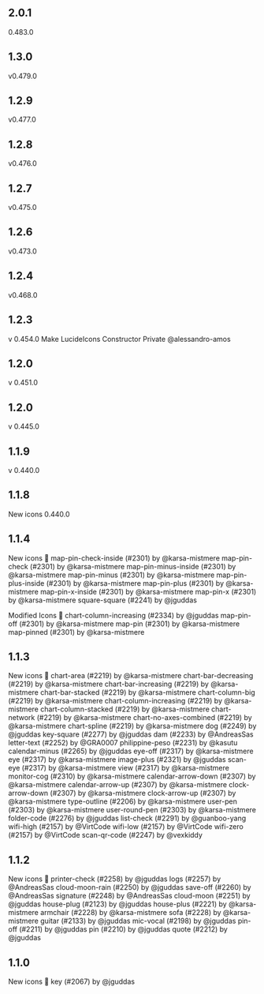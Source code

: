 ## 2.0.1

0.483.0

## 1.3.0

v0.479.0

## 1.2.9

v0.477.0

## 1.2.8

v0.476.0

## 1.2.7

v0.475.0

## 1.2.6

v0.473.0

## 1.2.4

v0.468.0

## 1.2.3

v 0.454.0
Make LucideIcons Constructor Private @alessandro-amos

## 1.2.0

v 0.451.0

## 1.2.0

v 0.445.0

## 1.1.9

v 0.440.0

## 1.1.8

New icons 0.440.0

## 1.1.4

New icons 🎨
map-pin-check-inside (#2301) by @karsa-mistmere
map-pin-check (#2301) by @karsa-mistmere
map-pin-minus-inside (#2301) by @karsa-mistmere
map-pin-minus (#2301) by @karsa-mistmere
map-pin-plus-inside (#2301) by @karsa-mistmere
map-pin-plus (#2301) by @karsa-mistmere
map-pin-x-inside (#2301) by @karsa-mistmere
map-pin-x (#2301) by @karsa-mistmere
square-square (#2241) by @jguddas

Modified Icons 🔨
chart-column-increasing (#2334) by @jguddas
map-pin-off (#2301) by @karsa-mistmere
map-pin (#2301) by @karsa-mistmere
map-pinned (#2301) by @karsa-mistmere

## 1.1.3

New icons 🎨
chart-area (#2219) by @karsa-mistmere
chart-bar-decreasing (#2219) by @karsa-mistmere
chart-bar-increasing (#2219) by @karsa-mistmere
chart-bar-stacked (#2219) by @karsa-mistmere
chart-column-big (#2219) by @karsa-mistmere
chart-column-increasing (#2219) by @karsa-mistmere
chart-column-stacked (#2219) by @karsa-mistmere
chart-network (#2219) by @karsa-mistmere
chart-no-axes-combined (#2219) by @karsa-mistmere
chart-spline (#2219) by @karsa-mistmere
dog (#2249) by @jguddas
key-square (#2277) by @jguddas
dam (#2233) by @AndreasSas
letter-text (#2252) by @GRA0007
philippine-peso (#2231) by @kasutu
calendar-minus (#2265) by @jguddas
eye-off (#2317) by @karsa-mistmere
eye (#2317) by @karsa-mistmere
image-plus (#2321) by @jguddas
scan-eye (#2317) by @karsa-mistmere
view (#2317) by @karsa-mistmere
monitor-cog (#2310) by @karsa-mistmere
calendar-arrow-down (#2307) by @karsa-mistmere
calendar-arrow-up (#2307) by @karsa-mistmere
clock-arrow-down (#2307) by @karsa-mistmere
clock-arrow-up (#2307) by @karsa-mistmere
type-outline (#2206) by @karsa-mistmere
user-pen (#2303) by @karsa-mistmere
user-round-pen (#2303) by @karsa-mistmere
folder-code (#2276) by @jguddas
list-check (#2291) by @guanboo-yang
wifi-high (#2157) by @VirtCode
wifi-low (#2157) by @VirtCode
wifi-zero (#2157) by @VirtCode
scan-qr-code (#2247) by @vexkiddy

## 1.1.2

New icons 🎨
printer-check (#2258) by @jguddas
logs (#2257) by @AndreasSas
cloud-moon-rain (#2250) by @jguddas
save-off (#2260) by @AndreasSas
signature (#2248) by @AndreasSas
cloud-moon (#2251) by @jguddas
house-plug (#2123) by @jguddas
house-plus (#2221) by @karsa-mistmere
armchair (#2228) by @karsa-mistmere
sofa (#2228) by @karsa-mistmere
guitar (#2133) by @jguddas
mic-vocal (#2198) by @jguddas
pin-off (#2211) by @jguddas
pin (#2210) by @jguddas
quote (#2212) by @jguddas

## 1.1.0

New icons 🎨
key (#2067) by @jguddas
